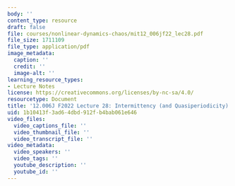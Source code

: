 ```yaml
---
body: ''
content_type: resource
draft: false
file: courses/nonlinear-dynamics-chaos/mit12_006jf22_lec28.pdf
file_size: 1711109
file_type: application/pdf
image_metadata:
  caption: ''
  credit: ''
  image-alt: ''
learning_resource_types:
- Lecture Notes
license: https://creativecommons.org/licenses/by-nc-sa/4.0/
resourcetype: Document
title: '12.006J F2022 Lecture 28: Intermittency (and Quasiperiodicity)'
uid: 1b10413f-3ad6-4dbd-912f-b4bab061e646
video_files:
  video_captions_file: ''
  video_thumbnail_file: ''
  video_transcript_file: ''
video_metadata:
  video_speakers: ''
  video_tags: ''
  youtube_description: ''
  youtube_id: ''
---
```

